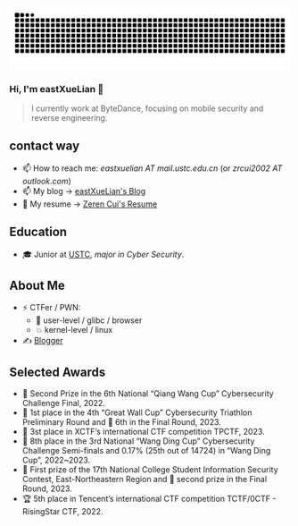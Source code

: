 <picture>
  <source media="(prefers-color-scheme: dark)" srcset="https://raw.githubusercontent.com/AvavaAYA/AvavaAYA/output/github-contribution-grid-snake-dark.svg">
  <source media="(prefers-color-scheme: light)" srcset="https://raw.githubusercontent.com/AvavaAYA/AvavaAYA/output/github-contribution-grid-snake.svg">
  <img alt="github contribution grid snake animation" src="https://raw.githubusercontent.com/AvavaAYA/AvavaAYA/output/github-contribution-grid-snake.svg">
</picture>

### Hi, I'm eastXueLian 👋

<!--
# I am currently on the lookout for internship opportunities. Please feel free to contact me.
-->

> I currently work at ByteDance, focusing on mobile security and reverse engineering.

## contact way

- 📫 How to reach me: _eastxuelian AT mail.ustc.edu.cn_ (or _zrcui2002 AT outlook.com_)
- 📫 My blog -> [eastXueLian's Blog](https://eastxuelian.nebuu.la)
- 📑 My resume -> [Zeren Cui's Resume](https://resume.zerencui.com)

## Education

- 🎓 Junior at [USTC](https://en.wikipedia.org/wiki/University_of_Science_and_Technology_of_China), _major in Cyber Security_.

## About Me

- ⚡ CTFer / PWN:
  - 💫 user-level / glibc / browser
  - 💥 kernel-level / linux
- ✍️ [Blogger](https://avavaaya.github.io/)

## Selected Awards

- 🥈 Second Prize in the 6th National “Qiang Wang Cup” Cybersecurity Challenge Final, 2022.
- 🥇 1st place in the 4th “Great Wall Cup” Cybersecurity Triathlon Preliminary Round and 🥈 6th in the Final Round, 2023.
- 🥉 3st place in XCTF’s international CTF competition TPCTF, 2023.
- 🥈 8th place in the 3rd National “Wang Ding Cup” Cybersecurity Challenge Semi-finals and 0.17% (25th out of 14724) in “Wang Ding Cup”, 2022~2023.
- 🥇 First prize of the 17th National College Student Information Security Contest, East-Northeastern Region and 🥈 second prize in the Final Round, 2023.
- 🏆 5th place in Tencent’s international CTF competition TCTF/0CTF - RisingStar CTF, 2022.

<!-- [![my Github data](https://github-readme-stats.vercel.app/api?username=AvavaAYA)]() -->
<!-- ![eastXueLian's GitHub stats](https://github-readme-stats.vercel.app/api?username=AvavaAYA&show_icons=true&theme=gruvbox) -->
